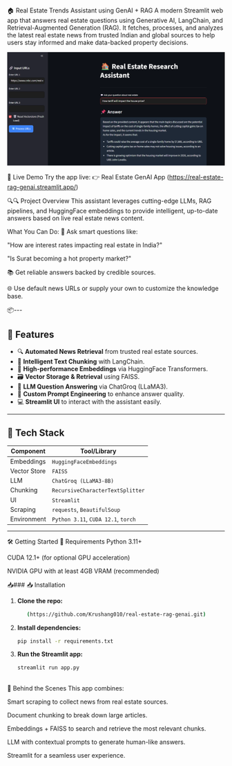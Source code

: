 🏠 Real Estate Trends Assistant using GenAI + RAG
A modern Streamlit web app that answers real estate questions using Generative AI, LangChain, and Retrieval-Augmented Generation (RAG). It fetches, processes, and analyzes the latest real estate news from trusted Indian and global sources to help users stay informed and make data-backed property decisions.



![Application_image.jpg.png](Application_image.jpg.png)






🔗 Live Demo
Try the app live:
👉 Real Estate GenAI App (https://real-estate-rag-genai.streamlit.app/)


🔍🔍 Project Overview
This assistant leverages cutting-edge LLMs, RAG pipelines, and HuggingFace embeddings to provide intelligent, up-to-date answers based on live real estate news content.

What You Can Do:
💬 Ask smart questions like:

"How are interest rates impacting real estate in India?"

"Is Surat becoming a hot property market?"

📚 Get reliable answers backed by credible sources.

🌐 Use default news URLs or supply your own to customize the knowledge base.

📦---

## 🚀 Features

- 🔍 **Automated News Retrieval** from trusted real estate sources.
- 📄 **Intelligent Text Chunking** with LangChain.
- 🧠 **High-performance Embeddings** via HuggingFace Transformers.
- 🗃️ **Vector Storage & Retrieval** using FAISS.
- 🤖 **LLM Question Answering** via ChatGroq (LLaMA3).
- 🧼 **Custom Prompt Engineering** to enhance answer quality.
- 💻 **Streamlit UI** to interact with the assistant easily.


---


## 🧱 Tech Stack

| Component         | Tool/Library                       |
|------------------|-------------------------------------|
| Embeddings       | `HuggingFaceEmbeddings`             |
| Vector Store     | `FAISS`                            |
| LLM              | `ChatGroq (LLaMA3-8B)`              |
| Chunking         | `RecursiveCharacterTextSplitter`    |
| UI               | `Streamlit`                         |
| Scraping         | `requests`, `BeautifulSoup`         |
| Environment      | `Python 3.11`, `CUDA 12.1`, `torch` |

---


🛠 Getting Started
🔧 Requirements
Python 3.11+

CUDA 12.1+ (for optional GPU acceleration)

NVIDIA GPU with at least 4GB VRAM (recommended)



📥### 📥 Installation

1. **Clone the repo:**
   ```bash
      (https://github.com/Krushang010/real-estate-rag-genai.git)
2. **Install dependencies:**
   ```bash
   pip install -r requirements.txt


3. **Run the Streamlit app:**
   ```bash
   streamlit run app.py



🧠 Behind the Scenes
This app combines:

Smart scraping to collect news from real estate sources.

Document chunking to break down large articles.

Embeddings + FAISS to search and retrieve the most relevant chunks.

LLM with contextual prompts to generate human-like answers.

Streamlit for a seamless user experience.

